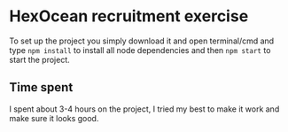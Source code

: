# HexOcean recruitment exercise
To set up the project you simply download it and open terminal/cmd and type `npm install` to install all node dependencies and then `npm start` to start the project.

## Time spent

I spent about 3-4 hours on the project, I tried my best to make it work and make sure it looks good.
